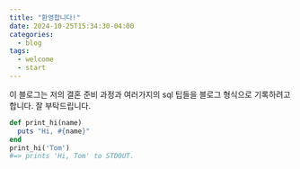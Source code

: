 ```yaml
---
title: "환영합니다!"
date: 2024-10-25T15:34:30-04:00
categories:
  - blog
tags:
  - welcome
  - start
---
```


이 블로그는 저의 결혼 준비 과정과 
여러가지의 sql 팁들을 블로그 형식으로 기록하려고 합니다.
잘 부탁드립니다.

```ruby
def print_hi(name)
  puts "Hi, #{name}"
end
print_hi('Tom')
#=> prints 'Hi, Tom' to STDOUT.
```


[jekyll-docs]: https://jekyllrb.com/docs/home
[jekyll-gh]:   https://github.com/jekyll/jekyll
[jekyll-talk]: https://talk.jekyllrb.com/
